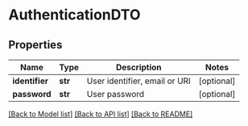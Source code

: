 # AuthenticationDTO

## Properties
Name | Type | Description | Notes
------------ | ------------- | ------------- | -------------
**identifier** | **str** | User identifier, email or URI | [optional] 
**password** | **str** | User password | [optional] 

[[Back to Model list]](../README.md#documentation-for-models) [[Back to API list]](../README.md#documentation-for-api-endpoints) [[Back to README]](../README.md)

